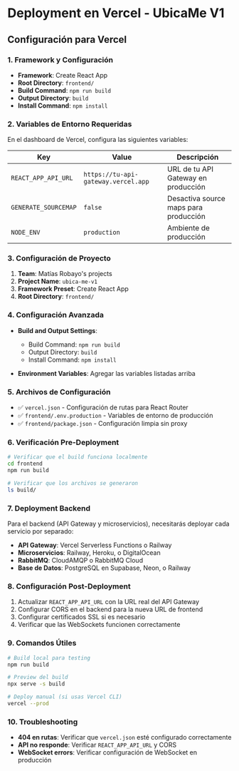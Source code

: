 # Deployment en Vercel - UbicaMe V1

## Configuración para Vercel

### 1. Framework y Configuración

- **Framework**: Create React App
- **Root Directory**: `frontend/`
- **Build Command**: `npm run build`
- **Output Directory**: `build`
- **Install Command**: `npm install`

### 2. Variables de Entorno Requeridas

En el dashboard de Vercel, configura las siguientes variables:

| Key | Value | Descripción |
|-----|-------|-------------|
| `REACT_APP_API_URL` | `https://tu-api-gateway.vercel.app` | URL de tu API Gateway en producción |
| `GENERATE_SOURCEMAP` | `false` | Desactiva source maps para producción |
| `NODE_ENV` | `production` | Ambiente de producción |

### 3. Configuración de Proyecto

1. **Team**: Matías Robayo's projects
2. **Project Name**: `ubica-me-v1`
3. **Framework Preset**: Create React App
4. **Root Directory**: `frontend/`

### 4. Configuración Avanzada

- **Build and Output Settings**:
  - Build Command: `npm run build`
  - Output Directory: `build`
  - Install Command: `npm install`

- **Environment Variables**: Agregar las variables listadas arriba

### 5. Archivos de Configuración

- ✅ `vercel.json` - Configuración de rutas para React Router
- ✅ `frontend/.env.production` - Variables de entorno de producción
- ✅ `frontend/package.json` - Configuración limpia sin proxy

### 6. Verificación Pre-Deployment

```bash
# Verificar que el build funciona localmente
cd frontend
npm run build

# Verificar que los archivos se generaron
ls build/
```

### 7. Deployment Backend

Para el backend (API Gateway y microservicios), necesitarás deployar cada servicio por separado:

- **API Gateway**: Vercel Serverless Functions o Railway
- **Microservicios**: Railway, Heroku, o DigitalOcean
- **RabbitMQ**: CloudAMQP o RabbitMQ Cloud
- **Base de Datos**: PostgreSQL en Supabase, Neon, o Railway

### 8. Configuración Post-Deployment

1. Actualizar `REACT_APP_API_URL` con la URL real del API Gateway
2. Configurar CORS en el backend para la nueva URL de frontend
3. Configurar certificados SSL si es necesario
4. Verificar que las WebSockets funcionen correctamente

### 9. Comandos Útiles

```bash
# Build local para testing
npm run build

# Preview del build
npx serve -s build

# Deploy manual (si usas Vercel CLI)
vercel --prod
```

### 10. Troubleshooting

- **404 en rutas**: Verificar que `vercel.json` esté configurado correctamente
- **API no responde**: Verificar `REACT_APP_API_URL` y CORS
- **WebSocket errors**: Verificar configuración de WebSocket en producción 